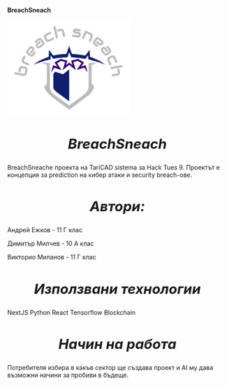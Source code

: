 **BreachSneach**

![Screenshot](logo.png)

## ***<h2 align="center">BreachSneach***</h1> 
BreachSneachе проекта на TariCAD sistema за Hack Tues 9. Проектът е концепция за prediction на кибер атаки и security breach-ове.

## ***<h2 align="center">Автори:***</h1> 

Андрей Ежков - 11 Г клас

Димитър Милчев - 10 А клас

Викторио Миланов - 11 Г клас

## ***<h2 align="center">Използвани технологии***</h1> 
NextJS
Python
React
Tensorflow
Blockchain
    
## ***<h2 align="center">Начин на работа***</h1> 
Потребителя избира в какъв сектор ще създава проект и AI му дава възможни начини за пробиви в бъдеще.
